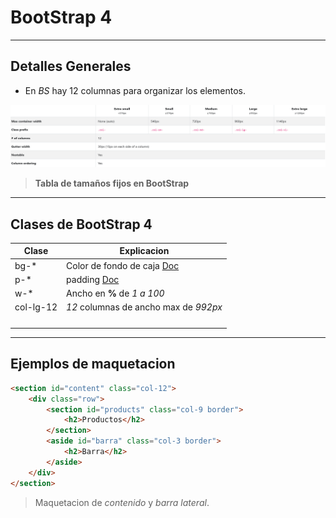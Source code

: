 # BootStrap 4
---

## Detalles Generales

- En *BS* hay 12 columnas para organizar los elementos.   
   
<img src="img/sizeBoot.png"></img>
> **Tabla de tamaños fijos en BootStrap**   
---

## Clases de BootStrap 4

|   **Clase**	|   **Explicacion**	|
|---	|---	|
|   bg-*	|   Color de fondo de caja [Doc](https://getbootstrap.com/docs/4.6/utilities/colors/#background-color)	|
|   p-*	|   padding [Doc](https://getbootstrap.com/docs/4.6/layout/utilities-for-layout/#margin-and-padding)	|
|   w-*	|   Ancho en **%** de *1 a 100*	|
|   col-lg-12	|   *12* columnas de ancho max de *992px*	|
|   	|   	|
|   	|   	|
|   	|   	|
|   	|   	|



---
## Ejemplos de maquetacion

```html
<section id="content" class="col-12">
    <div class="row">
        <section id="products" class="col-9 border">
            <h2>Productos</h2>
        </section>
        <aside id="barra" class="col-3 border">
            <h2>Barra</h2>
        </aside>
    </div>
</section>
```   
> Maquetacion de *contenido* y *barra lateral*.

